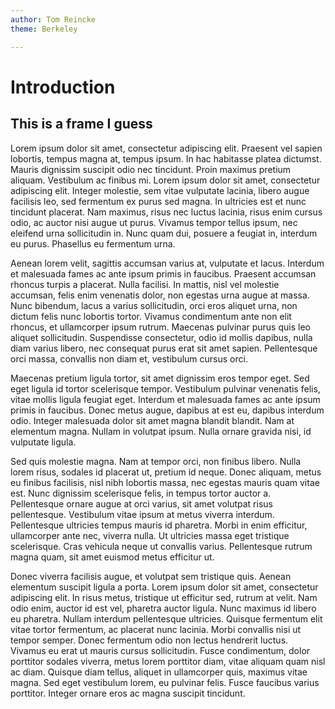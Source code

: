 ```yaml
---
author: Tom Reincke
theme: Berkeley

---
```


# Introduction
## This is a frame I guess



Lorem ipsum dolor sit amet, consectetur adipiscing elit. Praesent vel sapien lobortis, tempus magna at, tempus ipsum. In hac habitasse platea dictumst. Mauris dignissim suscipit odio nec tincidunt. Proin maximus pretium aliquam. Vestibulum ac finibus mi. Lorem ipsum dolor sit amet, consectetur adipiscing elit. Integer molestie, sem vitae vulputate lacinia, libero augue facilisis leo, sed fermentum ex purus sed magna. In ultricies est et nunc tincidunt placerat. Nam maximus, risus nec luctus lacinia, risus enim cursus odio, ac auctor nisi augue ut purus. Vivamus tempor tellus ipsum, nec eleifend urna sollicitudin in. Nunc quam dui, posuere a feugiat in, interdum eu purus. Phasellus eu fermentum urna.

Aenean lorem velit, sagittis accumsan varius at, vulputate et lacus. Interdum et malesuada fames ac ante ipsum primis in faucibus. Praesent accumsan rhoncus turpis a placerat. Nulla facilisi. In mattis, nisl vel molestie accumsan, felis enim venenatis dolor, non egestas urna augue at massa. Nunc bibendum, lacus a varius sollicitudin, orci eros aliquet urna, non dictum felis nunc lobortis tortor. Vivamus condimentum ante non elit rhoncus, et ullamcorper ipsum rutrum. Maecenas pulvinar purus quis leo aliquet sollicitudin. Suspendisse consectetur, odio id mollis dapibus, nulla diam varius libero, nec consequat purus erat sit amet sapien. Pellentesque orci massa, convallis non diam et, vestibulum cursus orci.

Maecenas pretium ligula tortor, sit amet dignissim eros tempor eget. Sed eget ligula id tortor scelerisque tempor. Vestibulum pulvinar venenatis felis, vitae mollis ligula feugiat eget. Interdum et malesuada fames ac ante ipsum primis in faucibus. Donec metus augue, dapibus at est eu, dapibus interdum odio. Integer malesuada dolor sit amet magna blandit blandit. Nam at elementum magna. Nullam in volutpat ipsum. Nulla ornare gravida nisi, id vulputate ligula.

Sed quis molestie magna. Nam at tempor orci, non finibus libero. Nulla lorem risus, sodales id placerat ut, pretium id neque. Donec aliquam, metus eu finibus facilisis, nisl nibh lobortis massa, nec egestas mauris quam vitae est. Nunc dignissim scelerisque felis, in tempus tortor auctor a. Pellentesque ornare augue at orci varius, sit amet volutpat risus pellentesque. Vestibulum vitae ipsum at metus viverra interdum. Pellentesque ultricies tempus mauris id pharetra. Morbi in enim efficitur, ullamcorper ante nec, viverra nulla. Ut ultricies massa eget tristique scelerisque. Cras vehicula neque ut convallis varius. Pellentesque rutrum magna quam, sit amet euismod metus efficitur ut.

Donec viverra facilisis augue, et volutpat sem tristique quis. Aenean elementum suscipit ligula a porta. Lorem ipsum dolor sit amet, consectetur adipiscing elit. In risus metus, tristique ut efficitur sed, rutrum at velit. Nam odio enim, auctor id est vel, pharetra auctor ligula. Nunc maximus id libero eu pharetra. Nullam interdum pellentesque ultricies. Quisque fermentum elit vitae tortor fermentum, ac placerat nunc lacinia. Morbi convallis nisi ut tempor semper. Donec fermentum odio non lectus hendrerit luctus. Vivamus eu erat ut mauris cursus sollicitudin. Fusce condimentum, dolor porttitor sodales viverra, metus lorem porttitor diam, vitae aliquam quam nisl ac diam. Quisque diam tellus, aliquet in ullamcorper quis, maximus vitae magna. Sed eget vestibulum lorem, eu pulvinar felis. Fusce faucibus varius porttitor. Integer ornare eros ac magna suscipit tincidunt. 

